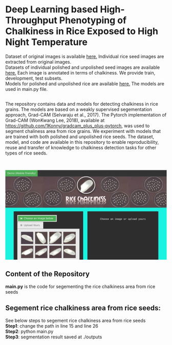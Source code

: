 # Deep Learning based High-Throughput Phenotyping of Chalkiness in Rice Exposed to High Night Temperature
<!--Web-based application will be available as soon as the paper is published <br />
Mobile friendly, no installation required, no coding skills required <br />-->
Dataset of original images is available <a href="https://ksuemailprod-my.sharepoint.com/:f:/g/personal/cwang16_ksu_edu/EuW4snBXRwhFizUUhDymxM8BSwG7PQmdX64yHqHak_GhSg?e=HufGdh">here.</a> Individual rice seed images are extracted from original images.<br />
Datasets of individual polished and unpolished seed images are available <a href="https://ksuemailprod-my.sharepoint.com/:f:/g/personal/cwang16_ksu_edu/Eqckdb5CGlJDocMZrlCBOZgBYNxsBIfuGYy_LQHGTW3taw?e=LTYFGb">here.</a> Each image is annotated in terms of chalkiness. We provide train, development, test subsets. <br />
Models for polished and unpolished rice are available <a href="https://ksuemailprod-my.sharepoint.com/:f:/g/personal/cwang16_ksu_edu/EuWYz0GHek5EsJoWOXyQMFcB-i47HwHYnv9tAUipJuB3Hw?e=mGRFep">here.</a> The models are used in main.py file.
 <br />


##
The repository contains data and models for detecting chalkiness in rice grains. The models are based on a weakly supervised segementation approach, Grad-CAM (Selvaraju et al., 2017). The Pytorch implementation of Grad-CAM (WonKwang Lee, 2018), available at https://github.com/1Konny/gradcam_plus_plus-pytorch, was used to segment chaliness area from rice grains. We experiment with models that are trained with both polished and unpolished rice seeds.  The dataset, model, and code are available in this repository to enable reproducibility, reuse and transfer of knowledge to chalkiness detection tasks for other types of rice seeds.
<br />

<br>
<p align="center">
<img src=assets/Screenshot.png>
</p>

## Content of the Repository
__main.py__ is the code for segementing the rice chalkiness area from rice seeds <br />

## Segement rice chalkiness area from rice seeds:
See below steps to segement rice chalkiness area from rice seeds <br />
__Step1__: change the path in line 15 and line 26 <br />
__Step2__: python main.py <br />
__Step3__: segmentation result saved at ./outputs <br />





